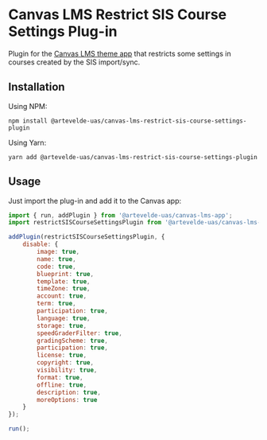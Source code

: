 # Canvas LMS Restrict SIS Course Settings Plug-in

Plugin for the [Canvas LMS theme app](https://github.com/artevelde-uas/canvas-lms-app) that
restricts some settings in courses created by the SIS import/sync.

## Installation

Using NPM:

    npm install @artevelde-uas/canvas-lms-restrict-sis-course-settings-plugin

Using Yarn:

    yarn add @artevelde-uas/canvas-lms-restrict-sis-course-settings-plugin

## Usage

Just import the plug-in and add it to the Canvas app:

```javascript
import { run, addPlugin } from '@artevelde-uas/canvas-lms-app';
import restrictSISCourseSettingsPlugin from '@artevelde-uas/canvas-lms-restrict-sis-course-settings-plugin';

addPlugin(restrictSISCourseSettingsPlugin, {
    disable: {
        image: true,
        name: true,
        code: true,
        blueprint: true,
        template: true,
        timeZone: true,
        account: true,
        term: true,
        participation: true,
        language: true,
        storage: true,
        speedGraderFilter: true,
        gradingScheme: true,
        participation: true,
        license: true,
        copyright: true,
        visibility: true,
        format: true,
        offline: true,
        description: true,
        moreOptions: true
    }
});

run();
```
